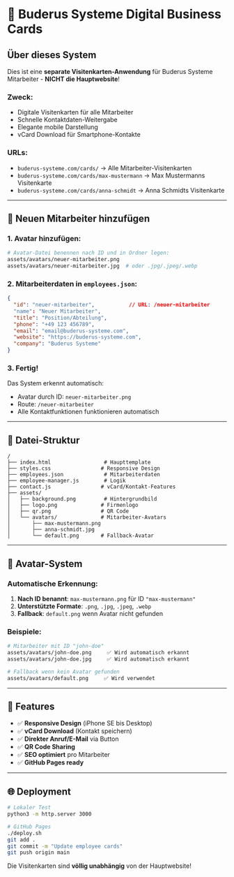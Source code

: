 # 📇 Buderus Systeme Digital Business Cards

## Über dieses System

Dies ist eine **separate Visitenkarten-Anwendung** für Buderus Systeme Mitarbeiter - **NICHT die Hauptwebsite**!

### Zweck:
- Digitale Visitenkarten für alle Mitarbeiter
- Schnelle Kontaktdaten-Weitergabe
- Elegante mobile Darstellung
- vCard Download für Smartphone-Kontakte

### URLs:
- `buderus-systeme.com/cards/` → Alle Mitarbeiter-Visitenkarten
- `buderus-systeme.com/cards/max-mustermann` → Max Mustermanns Visitenkarte
- `buderus-systeme.com/cards/anna-schmidt` → Anna Schmidts Visitenkarte

---

## 🚀 Neuen Mitarbeiter hinzufügen

### 1. Avatar hinzufügen:
```bash
# Avatar-Datei benennen nach ID und in Ordner legen:
assets/avatars/neuer-mitarbeiter.png
assets/avatars/neuer-mitarbeiter.jpg  # oder .jpg/.jpeg/.webp
```

### 2. Mitarbeiterdaten in `employees.json`:
```json
{
  "id": "neuer-mitarbeiter",           // URL: /neuer-mitarbeiter
  "name": "Neuer Mitarbeiter",
  "title": "Position/Abteilung", 
  "phone": "+49 123 456789",
  "email": "email@buderus-systeme.com",
  "website": "https://buderus-systeme.com",
  "company": "Buderus Systeme"
}
```

### 3. Fertig! 
Das System erkennt automatisch:
- Avatar durch ID: `neuer-mitarbeiter.png`
- Route: `/neuer-mitarbeiter`
- Alle Kontaktfunktionen funktionieren automatisch

---

## 📁 Datei-Struktur

```
/
├── index.html                 # Haupttemplate
├── styles.css                # Responsive Design  
├── employees.json             # Mitarbeiterdaten
├── employee-manager.js        # Logik
├── contact.js                # vCard/Kontakt-Features
├── assets/
│   ├── background.png         # Hintergrundbild
│   ├── logo.png              # Firmenlogo
│   ├── qr.png                # QR Code
│   └── avatars/              # Mitarbeiter-Avatars
│       ├── max-mustermann.png
│       ├── anna-schmidt.jpg
│       └── default.png       # Fallback-Avatar
```

---

## 🎨 Avatar-System

### Automatische Erkennung:
1. **Nach ID benannt**: `max-mustermann.png` für ID `"max-mustermann"`
2. **Unterstützte Formate**: `.png`, `.jpg`, `.jpeg`, `.webp`
3. **Fallback**: `default.png` wenn Avatar nicht gefunden

### Beispiele:
```bash
# Mitarbeiter mit ID "john-doe"
assets/avatars/john-doe.png     ✅ Wird automatisch erkannt
assets/avatars/john-doe.jpg     ✅ Wird automatisch erkannt

# Fallback wenn kein Avatar gefunden
assets/avatars/default.png     ✅ Wird verwendet
```

---

## 📱 Features

- ✅ **Responsive Design** (iPhone SE bis Desktop)
- ✅ **vCard Download** (Kontakt speichern)
- ✅ **Direkter Anruf/E-Mail** via Button
- ✅ **QR Code Sharing**
- ✅ **SEO optimiert** pro Mitarbeiter
- ✅ **GitHub Pages ready**

---

## 🌐 Deployment

```bash
# Lokaler Test
python3 -m http.server 3000

# GitHub Pages
./deploy.sh
git add .
git commit -m "Update employee cards"
git push origin main
```

Die Visitenkarten sind **völlig unabhängig** von der Hauptwebsite!

